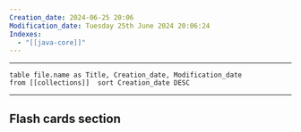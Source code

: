 ```yaml
---
Creation_date: 2024-06-25 20:06
Modification_date: Tuesday 25th June 2024 20:06:24
Indexes:
  - "[[java-core]]"
---
```


----

```dataview
table file.name as Title, Creation_date, Modification_date
from [[collections]]  sort Creation_date DESC
```


















---
## Flash cards section
